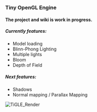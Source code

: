 ### Tiny OpenGL Engine

#### The project and wiki is work in progress.
##### Currently features:
- Model loading
- Blinn-Phong Lighting
- Multiple lights
- Bloom
- Depth of Field
##### Next features:
- Shadows
- Normal mapping / Parallax Mapping

![TiGLE_Render](https://user-images.githubusercontent.com/60900273/138721182-47ab9aea-51e9-42aa-a270-e3c0a806702e.png)
